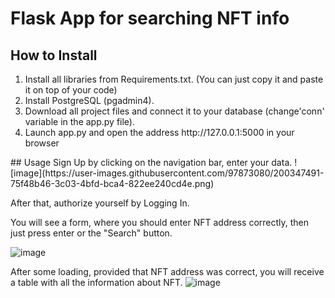 
# Flask App for searching NFT info
## How to Install
<ol>
  <li> Install all libraries from Requirements.txt. (You can just copy it and paste it on top of your code)</li>
  <li> Install PostgreSQL (pgadmin4).</li>
  <li> Download all project files and connect it to your database (change'conn' variable in the app.py file).</li>
  <li> Launch app.py and open the address http://127.0.0.1:5000 in your browser</li>
</ol>
## Usage
Sign Up by clicking on the navigation bar, enter your data.
![image](https://user-images.githubusercontent.com/97873080/200347491-75f48b46-3c03-4bfd-bca4-822ee240cd4e.png)

After that, authorize yourself by Logging In.

You will see a form, where you should enter NFT address correctly, then just press enter or the "Search" button.

![image](https://user-images.githubusercontent.com/97873080/200348147-1a633da8-64e0-4a4a-81ed-f4e63274233e.png)

After some loading, provided that NFT address was correct, you will receive a table with all the information about NFT.
![image](https://user-images.githubusercontent.com/97873080/200348336-f8e1b3c8-8940-453f-aec8-515b26ac7fd3.png)
